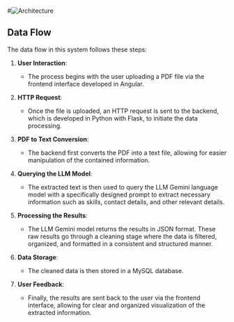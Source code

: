 #![Architecture](https://github.com/user-attachments/assets/c9c35bc1-e67a-4303-a4ca-4d58f20c384c)
## Data Flow

The data flow in this system follows these steps:

1. **User Interaction**: 
   - The process begins with the user uploading a PDF file via the frontend interface developed in Angular.

2. **HTTP Request**:
   - Once the file is uploaded, an HTTP request is sent to the backend, which is developed in Python with Flask, to initiate the data processing.

3. **PDF to Text Conversion**:
   - The backend first converts the PDF into a text file, allowing for easier manipulation of the contained information.

4. **Querying the LLM Model**:
   - The extracted text is then used to query the LLM Gemini language model with a specifically designed prompt to extract necessary information such as skills, contact details, and other relevant details.

5. **Processing the Results**:
   - The LLM Gemini model returns the results in JSON format. These raw results go through a cleaning stage where the data is filtered, organized, and formatted in a consistent and structured manner.

6. **Data Storage**:
   - The cleaned data is then stored in a MySQL database.

7. **User Feedback**:
   - Finally, the results are sent back to the user via the frontend interface, allowing for clear and organized visualization of the extracted information.

